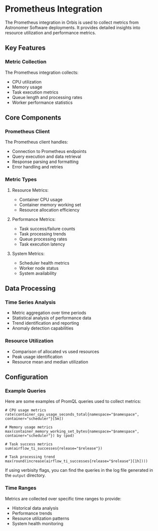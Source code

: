 # Prometheus Integration

The Prometheus integration in Orbis is used to collect metrics from Astronomer Software deployments. It provides detailed insights into resource utilization and performance metrics.

## Key Features

### Metric Collection

The Prometheus integration collects:

- CPU utilization
- Memory usage
- Task execution metrics
- Queue length and processing rates
- Worker performance statistics


## Core Components

### Prometheus Client

The Prometheus client handles:

- Connection to Prometheus endpoints
- Query execution and data retrieval
- Response parsing and formatting
- Error handling and retries

### Metric Types

1. Resource Metrics:

    - Container CPU usage
    - Container memory working set
    - Resource allocation efficiency

2. Performance Metrics:

    - Task success/failure counts
    - Task processing trends
    - Queue processing rates
    - Task execution latency

3. System Metrics:

    - Scheduler health metrics
    - Worker node status
    - System availability

## Data Processing

### Time Series Analysis

- Metric aggregation over time periods
- Statistical analysis of performance data
- Trend identification and reporting
- Anomaly detection capabilities

### Resource Utilization

- Comparison of allocated vs used resources
- Peak usage identification
- Resource mean and median utilization

## Configuration

### Example Queries

Here are some examples of PromQL queries used to collect metrics:
```promql
# CPU usage metrics
rate(container_cpu_usage_seconds_total{namespace="$namespace", container="scheduler"}[5m])

# Memory usage metrics
max(container_memory_working_set_bytes{namespace="$namespace", container="scheduler"}) by (pod)

# Task success metrics
sum(airflow_ti_successes{release="$release"})

# Task processing trend
max(round(increase(airflow_ti_successes{release="$release"}[1h])))
```

If using verbisity flags, you can find the queries in the log file generated in the `output` directory.

### Time Ranges

Metrics are collected over specific time ranges to provide:

- Historical data analysis
- Performance trends
- Resource utilization patterns
- System health monitoring

